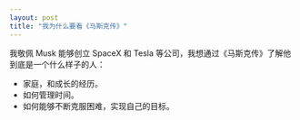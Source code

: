 ```yaml
---
layout: post
title: "我为什么要看《马斯克传》"
---
```


我敬佩 Musk 能够创立 SpaceX 和 Tesla 等公司，我想通过《马斯克传》了解他到底是一个什么样子的人：

* 家庭，和成长的经历。
* 如何管理时间。
* 如何能够不断克服困难，实现自己的目标。
